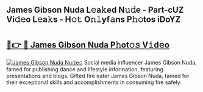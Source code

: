 ## James Gibson Nuda L𝚎a𝚔ed N𝚞𝚍e - Part-cUZ Vi𝚍𝚎o L𝚎a𝚔s - H𝚘𝚝 O𝚗𝚕yf𝚊ns P𝚑𝚘tos iDoYZ

# <h2><a href="http://kf485y.oniu.top/?m=James+Gibson+Nuda">🔗👉 🔴 James Gibson Nuda P𝚑ot𝚘𝚜 V𝚒d𝚎o</a></h2>

[![James Gibson Nuda Nu𝚍e𝚜](https://i.imgur.com/0qMVB7G.gif)](http://kf485y.oniu.top/?m=James+Gibson+Nuda)
Social media influencer James Gibson Nuda, famed for publishing dance and lifestyle information, featuring presentations and blogs. Gifted fire eater James Gibson Nuda, famed for their exceptional skills and accomplishments in consuming fire safely.  
